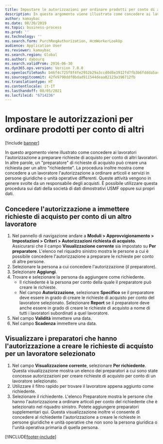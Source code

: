 ```yaml
---
title: Impostare le autorizzazioni per ordinare prodotti per conto di altri
description: In questo argomento viene illustrato come concedere ai lavoratori l'autorizzazione a preparare richieste di acquisto per conto di altri lavoratori.
author: kamaybac
ms.date: 08/20/2019
ms.topic: business-process
ms.prod: ''
ms.technology: ''
ms.search.form: PurchReqAuthorization, HcmWorkerLookUp
audience: Application User
ms.reviewer: kamaybac
ms.search.region: Global
ms.author: dabourq
ms.search.validFrom: 2016-06-30
ms.dyn365.ops.version: Version 7.0.0
ms.openlocfilehash: b46f4c725f8f4fe2952b29a3ccd0d8e3912fd7fb3b6fddda5ac4a436ce9c1c77
ms.sourcegitcommit: 42fe9790ddf0bdad911544deaa82123a396712fb
ms.translationtype: HT
ms.contentlocale: it-IT
ms.lasthandoff: 08/05/2021
ms.locfileid: "6714236"
---
```

# <a name="set-up-permissions-for-ordering-products-on-behalf-of-someone-else"></a>Impostare le autorizzazioni per ordinare prodotti per conto di altri

[!include [banner](../../includes/banner.md)]

In questo argomento viene illustrato come concedere ai lavoratori l'autorizzazione a preparare richieste di acquisto per conto di altri lavoratori. In altre parole, un "preparatore" di richieste di acquisto può creare una richiesta per un altro "richiedente". La procedura inoltre mostra come concedere a un lavoratore l'autorizzazione a ordinare articoli e servizi in persone giuridiche o unità operative differenti. Queste attività vengono in genere svolte da un responsabile degli acquisti. È possibile utilizzare questa procedura sui dati della società di dati dimostrativi USMF oppure sui propri dati.


## <a name="grant-permission-to-enter-purchase-requisitions-on-behalf-of-another-worker"></a>Concedere l'autorizzazione a immettere richieste di acquisto per conto di un altro lavoratore
1. Nel pannello di navigazione andare a **Moduli > Approvvigionamento > Impostazioni > Criteri > Autorizzazioni richiesta di acquisto**. Assicurarsi che il campo **Visualizzazione corrente** sia impostato su **Per preparatore**. L'elenco nel riquadro sinistro mostra le persone a cui è possibile concedere l'autorizzazione a preparare le richieste per conto di altre persone.  
2. Selezionare la persona a cui concedere l'autorizzazione (il preparatore).
3. Selezionare **Aggiungi**.
4. Trovare e selezionare la persona da aggiungere come richiedente.
    - Il richiedente è la persona per conto della quale il preparatore può creare le richieste.  
    - Nel campo **Autorizzazione**, selezionare **Specifico** se il preparatore deve essere in grado di creare le richieste di acquisto per conto del lavoratore selezionato. Selezionare **Report** se il preparatore deve anche essere in grado di creare le richieste di acquisto a nome di tutti i lavoratori subordinati a quel lavoratore.  
5. Nel campo **Validità** immettere una data.
6. Nel campo **Scadenza** immettere una data.

## <a name="view-preparers-who-have-permission-to-create-purchase-requisitions-for-a-selected-worker"></a>Visualizzare i preparatori che hanno l'autorizzazione a creare le richieste di acquisto per un lavoratore selezionato
1. Nel campo **Visualizzazione corrente**, selezionare **Per richiedente**. Questa visualizzazione mostra un elenco dei preparatori a cui sono state concesse autorizzazioni per creare richieste di acquisto per conto di un lavoratore selezionato.  
2. Utilizzare il filtro rapido per trovare il lavoratore appena aggiunto come richiedente.
3. Selezionare il richiedente. L'elenco Preparatore mostra le persone che hanno l'autorizzazione a ordinare articoli per conto del richiedente che è selezionato nel riquadro sinistro.  Potete aggiungere preparatori supplementari qui. Questa visualizzazione inoltre vi consente di concedere al richiedente l'autorizzazione a creare le richieste in persone giuridiche e unità operative che non sono la persona giuridica o l'unità operativa primaria di quella persona.  



[!INCLUDE[footer-include](../../../includes/footer-banner.md)]
